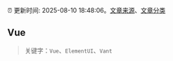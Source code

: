 :alarm_clock: 更新时间: 2025-08-10 18:48:06。[文章来源](/README.md)、[文章分类](/TAGS.md)

## Vue


> 关键字：`Vue`、`ElementUI`、`Vant`



